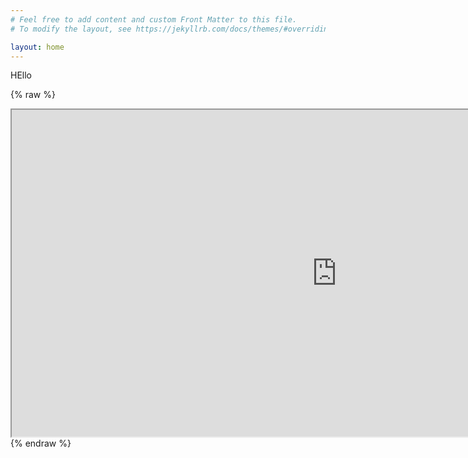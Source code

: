 ```yaml
---
# Feel free to add content and custom Front Matter to this file.
# To modify the layout, see https://jekyllrb.com/docs/themes/#overriding-theme-defaults

layout: home
---
```



HEllo 

{% raw %}
<iframe src="https://qunabu.github.io/covid-simulation/?width=720&height=383&amount=210&iframe=1" width="1040" height="523"></iframe>
{% endraw %}